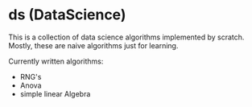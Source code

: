 # ds (DataScience)

This is a collection of data science algorithms implemented by scratch. Mostly, these are naive algorithms just for learning. 

Currently written algorithms:

- RNG's
- Anova
- simple linear Algebra
